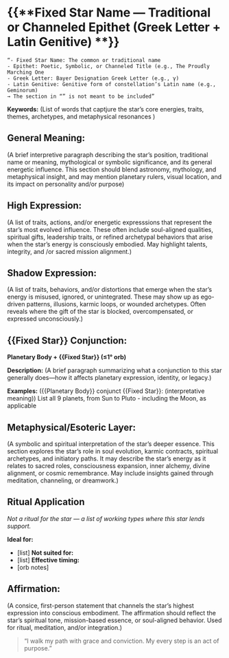 # {{**Fixed Star Name — Traditional or Channeled Epithet (Greek Letter + Latin Genitive) **}}
	“- Fixed Star Name: The common or traditional name
	- Epithet: Poetic, Symbolic, or Channeled Title (e.g., The Proudly Marching One
	- Greek Letter: Bayer Designation Greek Letter (e.g., γ)
	- Latin Genitive: Genitive form of constellation’s Latin name (e.g., Geminorum)
	→ The section in “” is not meant to be included”

**Keywords:** (List of words that captjure the star’s core energies, traits, themes, archetypes, and metaphysical resonances )

## General Meaning:
(A brief interpretive paragraph describing the star’s position, traditional name or meaning, mythological or symbolic significance, and its general energetic influence.  This section should blend astronomy, mythology, and metaphysical insight, and may mention planetary rulers, visual location, and its impact on personality and/or purpose)

## High Expression:
(A list of traits, actions, and/or energetic expresssions that represent the star’s most evolved influence.  These often include soul-aligned qualities, spiritual gifts, leadership traits, or refined archetypal behaviors that arise when the star’s energy is consciously embodied.  May highlight talents, integrity, and /or sacred mission alignment.)

## Shadow Expression:
(A list of traits, behaviors, and/or distortions that emerge when the star’s energy is misused, ignored, or unintegrated.  These may show up as ego-driven patterns, illusions, karmic loops, or wounded archetypes.  Often reveals where the gift of the star is blocked, overcompensated, or expressed unconsciously.)

## {{Fixed Star}} Conjunction:

**Planetary Body + {{Fixed Star}} (≤1° orb)**

**Description:**
(A brief paragraph summarizing what a conjunction to this star generally does—how it affects planetary expression, identity, or legacy.)

**Examples:**
({{Planetary Body}} conjunct {{Fixed Star}}: (interpretative meaning))
	List all 9 planets, from Sun to Pluto - including the Moon, as applicable

## Metaphysical/Esoteric Layer:
(A symbolic and spiritual interpretation of the star’s deeper essence.  This section explores the star’s role in soul evolution, karmic contracts, spiritual archetypes, and initiatory paths.  It may describe the star’s energy as it relates to sacred roles, consciousness expansion, inner alchemy, divine alignment, or cosmic remembrance.  May include insights gained through meditation, channeling, or dreamwork.)

## Ritual Application
*Not a ritual for the star — a list of working types where this star lends support.*
 
**Ideal for:**
- [list]
**Not suited for:**
- [list]
**Effective timing:**
- [orb notes]

## Affirmation:
(A consice, first-person statement that channels the star’s highest expression into conscious embodiment.  The affirmation should reflect the star’s spiritual tone, mission-based essence, or soul-aligned behavior.  Used for ritual, meditation, and/or integration.)

> “I walk my path with grace and conviction. My every step is an act of purpose.”